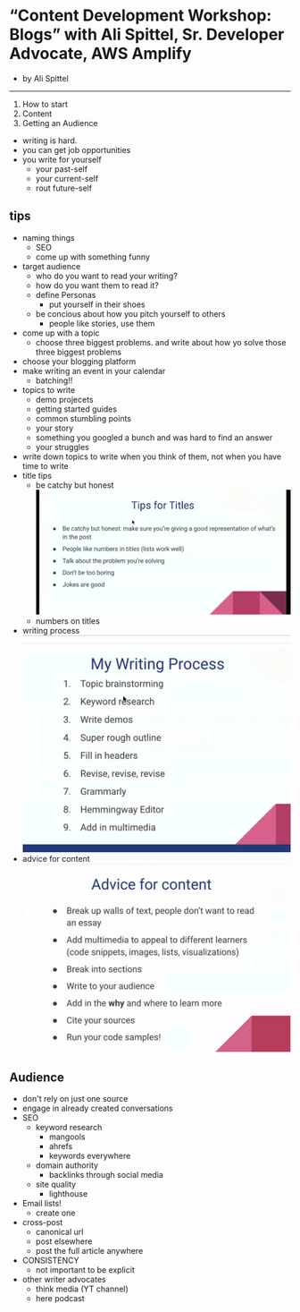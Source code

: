 # “Content Development Workshop: Blogs” with Ali Spittel, Sr. Developer Advocate, AWS Amplify

- by Ali Spittel

---

1. How to start
2. Content
3. Getting an Audience

- writing is hard.
- you can get job opportunities
- you write for yourself
  - your past-self
  - your current-self
  - rout future-self

## tips

- naming things
  - SEO
  - come up with something funny
- target audience
  - who do you want to read your writing?
  - how do you want them to read it?
  - define Personas
    - put yourself in their shoes
  - be concious about how you pitch yourself to others
    - people like stories, use them
- come up with a topic
  - choose three biggest problems. and write about how yo solve those three biggest problems
- choose your blogging platform
- make writing an event in your calendar
  - batching!!
- topics to write
  - demo projecets
  - getting started guides
  - common stumbling points
  - your story
  - something you googled a bunch and was hard to find an answer
  - your struggles
- write down topics to write when you think of them, not when you have time to write
- title tips
  - be catchy but honest
  ![Tips for titles](assets/tips-for-titles.png)
  - numbers on titles
- writing process
  ![Writing process](assets/my-writting-process.png)
- advice for content
  ![Advice for content](assets/advice-for-content.png)

## Audience

- don't rely on just one source
- engage in already created conversations
- SEO
  - keyword research
    - mangools
    - ahrefs
    - keywords everywhere
  - domain authority
    - backlinks through social media
  - site quality
    - lighthouse
- Email lists!
  - create one
- cross-post
  - canonical url
  - post elsewhere
  - post the full article anywhere
- CONSISTENCY
  - not important to be explicit
- other writer advocates
  - think media (YT channel)
  - here podcast